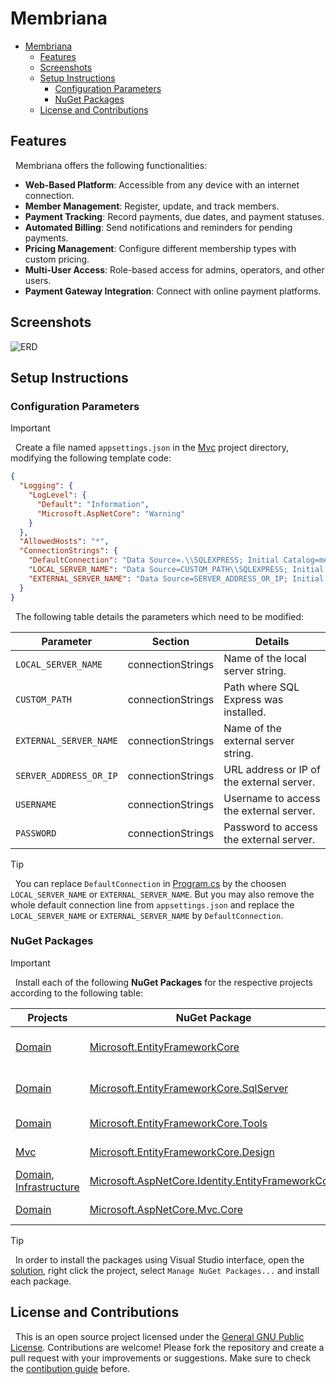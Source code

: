 # Membriana

- [Membriana](#membriana)
  - [Features](#features)
  - [Screenshots](#screenshots)
  - [Setup Instructions](#setup-instructions)
    - [Configuration Parameters](#configuration-parameters)
    - [NuGet Packages](#nuget-packages)
  - [License and Contributions](#license-and-contributions)

## Features

&nbsp;
Membriana offers the following functionalities:
- **Web-Based Platform**: Accessible from any device with an internet connection.
- **Member Management**: Register, update, and track members.
- **Payment Tracking**: Record payments, due dates, and payment statuses.
- **Automated Billing**: Send notifications and reminders for pending payments.
- **Pricing Management**: Configure different membership types with custom pricing.
- **Multi-User Access**: Role-based access for admins, operators, and other users.
- **Payment Gateway Integration**: Connect with online payment platforms.

## Screenshots

![ERD](https://i.imgur.com/fAL0oJb.png)

## Setup Instructions

### Configuration Parameters

> [!IMPORTANT]
&nbsp;
Create a file named `appsettings.json` in the [Mvc](./src/Mvc/) project directory, modifying the following template code:

```json
{
  "Logging": {
    "LogLevel": {
      "Default": "Information",
      "Microsoft.AspNetCore": "Warning"
    }
  },
  "AllowedHosts": "*",
  "ConnectionStrings": {
    "DefaultConnection": "Data Source=.\\SQLEXPRESS; Initial Catalog=membriana_db; Integrated Security=True",
    "LOCAL_SERVER_NAME": "Data Source=CUSTOM_PATH\\SQLEXPRESS; Initial Catalog=membriana_db; Integrated Security=True",
    "EXTERNAL_SERVER_NAME": "Data Source=SERVER_ADDRESS_OR_IP; Initial Catalog=membriana_db; User ID=USERNAME; Password=PASSWORD; Connect Timeout=30; TrustServerCertificate=True;"
  }
}
```

&nbsp;
The following table details the parameters which need to be modified:

| Parameter | Section | Details |
|-|-|-|
| `LOCAL_SERVER_NAME` | connectionStrings | Name of the local server string. |
| `CUSTOM_PATH` | connectionStrings | Path where SQL Express was installed. |
| `EXTERNAL_SERVER_NAME` | connectionStrings | Name of the external server string. |
| `SERVER_ADDRESS_OR_IP` | connectionStrings | URL address or IP of the external server. |
| `USERNAME` | connectionStrings | Username to access the external server. |
| `PASSWORD` | connectionStrings | Password to access the external server. |

> [!TIP]
&nbsp;
You can replace `DefaultConnection` in [Program.cs](./src/Mvc/Program.cs) by the choosen `LOCAL_SERVER_NAME` or `EXTERNAL_SERVER_NAME`. But you may also remove the whole default connection line from `appsettings.json` and replace the `LOCAL_SERVER_NAME` or `EXTERNAL_SERVER_NAME` by `DefaultConnection`.

### NuGet Packages

> [!IMPORTANT]
&nbsp;
Install each of the following **NuGet Packages** for the respective projects according to the following table:

| Projects | NuGet Package | Purpose |
|-|-|-|
| [Domain](./src/Domain/) | [Microsoft.EntityFrameworkCore](https://www.nuget.org/packages/Microsoft.EntityFrameworkCore/) | ORM for database generation. |
| [Domain](./src/Domain/) | [Microsoft.EntityFrameworkCore.SqlServer](https://www.nuget.org/packages/Microsoft.EntityFrameworkCore.SqlServer/) | Enables Microsoft SQL Server. |
| [Domain](./src/Domain/) | [Microsoft.EntityFrameworkCore.Tools](https://www.nuget.org/packages/Microsoft.EntityFrameworkCore.Tools/) | Enables migrations. |
| [Mvc](./src/Mvc/) | [Microsoft.EntityFrameworkCore.Design](https://www.nuget.org/packages/Microsoft.EntityFrameworkCore.Design/) | Enables migrations. |
| [Domain](./src/Domain/), [Infrastructure](./src/Infrastructure/) | [Microsoft.AspNetCore.Identity.EntityFrameworkCore](https://www.nuget.org/packages/Microsoft.AspNetCore.Identity.EntityFrameworkCore/) | User authentication. |
| [Domain](./src/Domain/) | [Microsoft.AspNetCore.Mvc.Core](https://www.nuget.org/packages/Microsoft.AspNetCore.Mvc.Core/) | ValidateNever annotation. |

>[!TIP]
&nbsp;
In order to install the packages using Visual Studio interface, open the [solution](./src/Membriana.sln), right click the project, select `Manage NuGet Packages...` and install each package.

## License and Contributions

&nbsp;
This is an open source project licensed under the [General GNU Public License](./LICENSE).
Contributions are welcome! Please fork the repository and create a pull request with your improvements or suggestions.
Make sure to check the [contibution guide](./CONTRIBUTING.md) before.